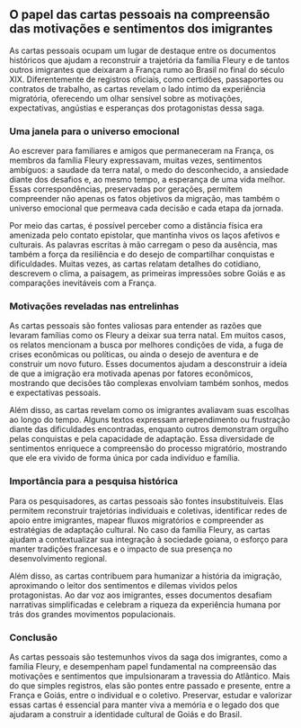 ## O papel das cartas pessoais na compreensão das motivações e sentimentos dos imigrantes

As cartas pessoais ocupam um lugar de destaque entre os documentos históricos que ajudam a reconstruir a trajetória da família Fleury e de tantos outros imigrantes que deixaram a França rumo ao Brasil no final do século XIX. Diferentemente de registros oficiais, como certidões, passaportes ou contratos de trabalho, as cartas revelam o lado íntimo da experiência migratória, oferecendo um olhar sensível sobre as motivações, expectativas, angústias e esperanças dos protagonistas dessa saga.

### Uma janela para o universo emocional

Ao escrever para familiares e amigos que permaneceram na França, os membros da família Fleury expressavam, muitas vezes, sentimentos ambíguos: a saudade da terra natal, o medo do desconhecido, a ansiedade diante dos desafios e, ao mesmo tempo, a esperança de uma vida melhor. Essas correspondências, preservadas por gerações, permitem compreender não apenas os fatos objetivos da migração, mas também o universo emocional que permeava cada decisão e cada etapa da jornada.

Por meio das cartas, é possível perceber como a distância física era amenizada pelo contato epistolar, que mantinha vivos os laços afetivos e culturais. As palavras escritas à mão carregam o peso da ausência, mas também a força da resiliência e do desejo de compartilhar conquistas e dificuldades. Muitas vezes, as cartas relatam detalhes do cotidiano, descrevem o clima, a paisagem, as primeiras impressões sobre Goiás e as comparações inevitáveis com a França.

### Motivações reveladas nas entrelinhas

As cartas pessoais são fontes valiosas para entender as razões que levaram famílias como os Fleury a deixar sua terra natal. Em muitos casos, os relatos mencionam a busca por melhores condições de vida, a fuga de crises econômicas ou políticas, ou ainda o desejo de aventura e de construir um novo futuro. Esses documentos ajudam a desconstruir a ideia de que a imigração era motivada apenas por fatores econômicos, mostrando que decisões tão complexas envolviam também sonhos, medos e expectativas pessoais.

Além disso, as cartas revelam como os imigrantes avaliavam suas escolhas ao longo do tempo. Alguns textos expressam arrependimento ou frustração diante das dificuldades encontradas, enquanto outros demonstram orgulho pelas conquistas e pela capacidade de adaptação. Essa diversidade de sentimentos enriquece a compreensão do processo migratório, mostrando que ele era vivido de forma única por cada indivíduo e família.

### Importância para a pesquisa histórica

Para os pesquisadores, as cartas pessoais são fontes insubstituíveis. Elas permitem reconstruir trajetórias individuais e coletivas, identificar redes de apoio entre imigrantes, mapear fluxos migratórios e compreender as estratégias de adaptação cultural. No caso da família Fleury, as cartas ajudam a contextualizar sua integração à sociedade goiana, o esforço para manter tradições francesas e o impacto de sua presença no desenvolvimento regional.

Além disso, as cartas contribuem para humanizar a história da imigração, aproximando o leitor dos sentimentos e dilemas vividos pelos protagonistas. Ao dar voz aos imigrantes, esses documentos desafiam narrativas simplificadas e celebram a riqueza da experiência humana por trás dos grandes movimentos populacionais.

### Conclusão

As cartas pessoais são testemunhos vivos da saga dos imigrantes, como a família Fleury, e desempenham papel fundamental na compreensão das motivações e sentimentos que impulsionaram a travessia do Atlântico. Mais do que simples registros, elas são pontes entre passado e presente, entre a França e Goiás, entre o individual e o coletivo. Preservar, estudar e valorizar essas cartas é essencial para manter viva a memória e o legado dos que ajudaram a construir a identidade cultural de Goiás e do Brasil.